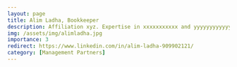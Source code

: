 ```yaml
---
layout: page
title: Alim Ladha, Bookkeeper
description: Affiliation xyz. Expertise in xxxxxxxxxxx and yyyyyyyyyyyy.
img: /assets/img/alimladha.jpg
importance: 3
redirect: https://www.linkedin.com/in/alim-ladha-909902121/
category: [Management Partners]
---
```

